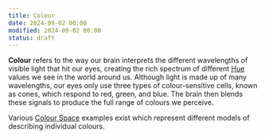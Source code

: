 ```yaml
---
title: Colour
date: 2024-09-02 00:00
modified: 2024-09-02 00:00
status: draft
---
```


**Colour** refers to the way our brain interprets the different wavelengths of visible light that hit our eyes, creating the rich spectrum of different [Hue](hue.md) values we see in the world around us. Although light is made up of many wavelengths, our eyes only use three types of colour-sensitive cells, known as cones, which respond to red, green, and blue. The brain then blends these signals to produce the full range of colours we perceive.

Various [Colour Space](colour-space.md) examples exist which represent different models of describing individual colours.